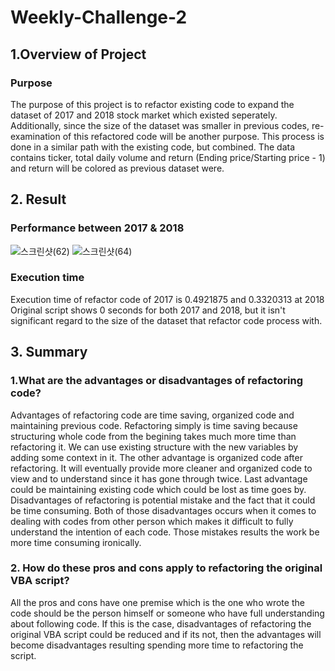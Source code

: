 # Weekly-Challenge-2
## 1.Overview of Project
### Purpose
The purpose of this project is to refactor existing code to expand the dataset of 2017 and 2018 stock market which existed seperately. Additionally, since the size of the dataset was smaller in previous codes, re-examination of this refactored code will be another purpose. This process is done in a similar path with the existing code, but combined. The data contains ticker, total daily volume and return (Ending price/Starting price - 1) and return will be colored as previous dataset were. 
## 2. Result
### Performance between 2017 & 2018
![스크린샷(62)](https://user-images.githubusercontent.com/85276431/124664850-de231580-de60-11eb-8964-5dba3aa9cd85.png)
![스크린샷(64)](https://user-images.githubusercontent.com/85276431/124664866-e11e0600-de60-11eb-97bf-5d35d1765e1d.png)
### Execution time 
Execution time of refactor code of 2017 is 0.4921875 and 0.3320313 at 2018
Original script shows 0 seconds for both 2017 and 2018, but it isn't significant regard to the size of the dataset that refactor code process with. 
## 3. Summary
### 1.What are the advantages or disadvantages of refactoring code?
Advantages of refactoring code are time saving, organized code and maintaining previous code. Refactoring simply is time saving because structuring whole code from the begining takes much more time than refactoring it. We can use existing structure with the new variables by adding some context in it. The other advantage is organized code after refactoring. It will eventually provide more cleaner and organized code to view and to understand since it has gone through twice. Last advantage could be maintaining existing code which could be lost as time goes by. 
Disadvantages of refactoring is potential mistake and the fact that it could be time consuming. Both of those disadvantages occurs when it comes to dealing with codes from other person which makes it difficult to fully understand the intention of each code. Those mistakes results the work be more time consuming ironically. 
### 2. How do these pros and cons apply to refactoring the original VBA script?
All the pros and cons have one premise which is the one who wrote the code should be the person himself or someone who have full understanding about following code. If this is the case, disadvantages of refactoring the original VBA script could be reduced and if its not, then the advantages will become disadvantages resulting spending more time to refactoring the script. 
